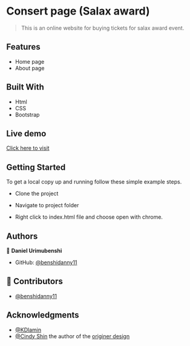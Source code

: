 # Consert page (Salax award)

> This is an online website for buying tickets for salax award event.

## Features
- Home page
- About page

## Built With
- Html
- CSS
- Bootstrap

## Live demo

[Click here to visit](https://benshidanny11.github.io/consert_page/)


## Getting Started

To get a local copy up and running follow these simple example steps.

- Clone the project

- Navigate to project folder

- Right click to index.html file and choose open with chrome.

## Authors

👤 **Daniel Urimubenshi**

- GitHub: [@benshidanny11](https://github.com/benshidanny11)

## 🤝 Contributors

- [@benshidanny11](https://github.com/benshidanny11)

## Acknowledgments

- [@KDlamin](https://github.com/KDlamini)
- [@Cindy Shin](https://www.behance.net/adagio07) the author of the [originer design](https://www.behance.net/gallery/29845175/CC-Global-Summit-2015)
